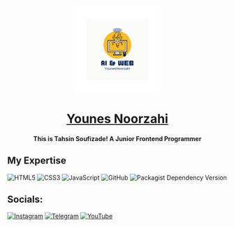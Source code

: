 <div align="center">
  <img src="./logo.png" alt="soufilearn logo" width="200px" />
</div>

<div align='center'>
    <h1>
    <a href='https://github.com/younesnoorzahi'>Younes Noorzahi</a>
  </h1>
  <h4>This is Tahsin Soufizade! A Junior Frontend Programmer</h4>
</div>
 
##  My Expertise 

![HTML5](https://img.shields.io/badge/html5-%23E34F26.svg?style=for-the-badge&logo=html5&logoColor=white) 
![CSS3](https://img.shields.io/badge/css3-%231572B6.svg?style=for-the-badge&logo=css3&logoColor=white) 
![JavaScript](https://img.shields.io/badge/javascript-%23323330.svg?style=for-the-badge&logo=javascript&logoColor=%23F7DF1E) 
![GitHub](https://img.shields.io/badge/github-%23121011.svg?style=for-the-badge&logo=github&logoColor=white) 
<img alt="Packagist Dependency Version" src="https://img.shields.io/packagist/dependency-v/:user/:repo/:dependency">

## Socials:

[![Instagram](https://img.shields.io/badge/Instagram-%23E4405F.svg?style=for-the-badge&logo=Instagram&logoColor=white)](https://instagram.com/soufi_learn)
[![Telegram](https://img.shields.io/badge/Telegram-2CA5E0?style=for-the-badge&logo=telegram&logoColor=white)](https://t.me/soufi_learn)
[![YouTube](https://img.shields.io/badge/YouTube-%23FF0000.svg?style=for-the-badge&logo=YouTube&logoColor=white)](https://www.youtube.com/@soufilearn)
